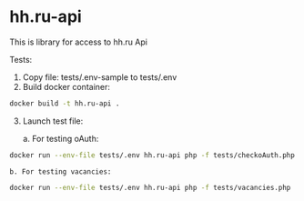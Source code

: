 # hh.ru-api

This is library for access to hh.ru Api

Tests:

1. Copy file: tests/.env-sample to tests/.env
2. Build docker container:

````bash
docker build -t hh.ru-api .
````

3. Launch test file:

    a. For testing oAuth: 
    
````bash
docker run --env-file tests/.env hh.ru-api php -f tests/checkoAuth.php
````

    b. For testing vacancies: 
    
````bash
docker run --env-file tests/.env hh.ru-api php -f tests/vacancies.php
````